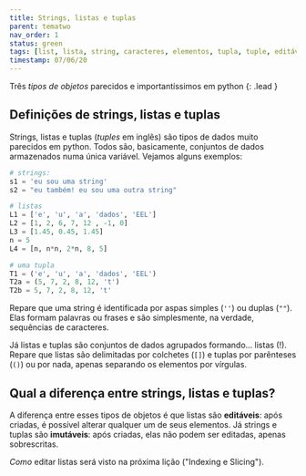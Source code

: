 ```yaml
---
title: Strings, listas e tuplas
parent: tematwo
nav_order: 1
status: green
tags: [list, lista, string, caracteres, elementos, tupla, tuple, editável, imutável]
timestamp: 07/06/20
---
```


Três *tipos de objetos* parecidos e importantíssimos em python
{: .lead }

## Definições de strings, listas e tuplas

Strings, listas e tuplas (*tuples* em inglês) são tipos de dados muito parecidos em python. Todos são, basicamente, conjuntos de dados armazenados numa única variável. Vejamos alguns exemplos:
```python
# strings:
s1 = 'eu sou uma string'
s2 = "eu também! eu sou uma outra string"

# listas
L1 = ['e', 'u', 'a', 'dados', 'EEL']
L2 = [1, 2, 6, 7, 12 , -1, 0]
L3 = [1.45, 0.45, 1.45]
n = 5
L4 = [n, n*n, 2*n, 8, 5]

# uma tupla
T1 = ('e', 'u', 'a', 'dados', 'EEL')
T2a = (5, 7, 2, 8, 12, 't')
T2b = 5, 7, 2, 8, 12, 't'
```  
Repare que uma string é identificada por aspas simples (`''`) ou duplas (`""`). Elas formam palavras ou frases e são simplesmente, na verdade, sequências de caracteres.

Já listas e tuplas são conjuntos de dados agrupados formando... listas (!). Repare que listas são delimitadas por colchetes (`[]`) e tuplas por parênteses (`()`) ou por nada, apenas separando os elementos por vírgulas.

## Qual a diferença entre strings, listas e tuplas?

A diferença entre esses tipos de objetos é que listas são **editáveis**: após criadas, é possível alterar qualquer um de seus elementos. Já strings e tuplas são **imutáveis**: após criadas, elas não podem ser editadas, apenas sobrescritas.

*Como* editar listas será visto na próxima lição ("Indexing e Slicing").

